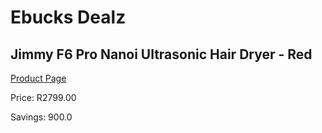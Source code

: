
# Ebucks Dealz
## Jimmy F6 Pro Nanoi Ultrasonic Hair Dryer - Red
[Product Page](https://www.ebucks.com/web/shop/productSelected.do?prodId=1069050386&catId=1158501552)

Price: R2799.00

Savings: 900.0


	